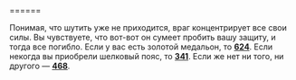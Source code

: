 ======

Понимая, что шутить уже не приходится, враг концентрирует все свои силы. Вы чувствуете, что вот-вот он сумеет пробить вашу защиту, и тогда все погибло. Если у вас есть золотой медальон, то [**624**](#n_624). Если некогда вы приобрели шелковый пояс, то [**341**](#n_341). Если же нет ни того, ни другого — [**468**](#n_468).

